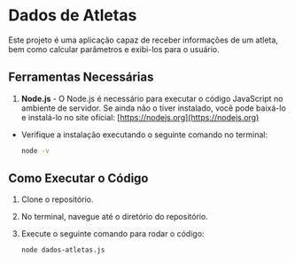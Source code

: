 # Dados de Atletas

Este projeto é uma aplicação capaz de receber informações de um atleta, bem como calcular parâmetros e exibi-los para o usuário.

## Ferramentas Necessárias

1. **Node.js** - O Node.js é necessário para executar o código JavaScript no ambiente de servidor. Se ainda não o tiver instalado, você pode baixá-lo e instalá-lo no site oficial: [https://nodejs.org](https://nodejs.org)

  - Verifique a instalação executando o seguinte comando no terminal:
     ```bash
     node -v
     ```

## Como Executar o Código
1. Clone o repositório.

2. No terminal, navegue até o diretório do repositório.

3. Execute o seguinte comando para rodar o código:
   ```bash
   node dados-atletas.js
   ```
